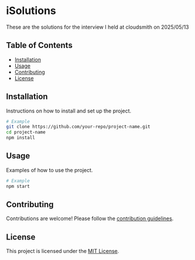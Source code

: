 # iSolutions

These are the solutions for the interview I held at cloudsmith on 2025/05/13

## Table of Contents

- [Installation](#installation)
- [Usage](#usage)
- [Contributing](#contributing)
- [License](#license)

## Installation

Instructions on how to install and set up the project.

```bash
# Example
git clone https://github.com/your-repo/project-name.git
cd project-name
npm install
```

## Usage

Examples of how to use the project.

```bash
# Example
npm start
```

## Contributing

Contributions are welcome! Please follow the [contribution guidelines](CONTRIBUTING.md).

## License

This project is licensed under the [MIT License](LICENSE).
